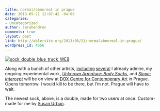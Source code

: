 ```yaml
---
title: normal/abnormal in prague
date: 2013-05-21 12:07:42 -04:00
categories:
- Uncategorized
author: sarahendren
comments: true
layout: post
link: http://ablersite.org/2013/05/21/normalabnormal-in-prague/
wordpress_id: 4556
---
```


[![sock_double_blue_truck_WEB](http://ablersite.files.wordpress.com/2013/05/sock_double_blue_truck_web.jpg)](http://ablersite.files.wordpress.com/2013/05/sock_double_blue_truck_web.jpg)



Along with a bunch of other artists, [including](http://wendyjacob.net/) [several](http://jennifercrupi.com/work.html) I already admire, my ongoing experimental work, [_Unknown Armature: Body Socks_](http://sarahendren.net/2012/01/03/unknown-armature-body-socks/), and [_Slope: Intercept_](http://slopeintercept.org/) will be on view at [DOX Centre for Contemporary Art](http://www.dox.cz/en/exhibitions/disabled-by-normality) in Prague. Opens tomorrow. I would kill to be there, but I'm not. Prague will have to wait.

The newest sock, above, is a double, made for two users at once. Custom-made for me by [Susan Urban](http://onestopsensoryshop.com/).
